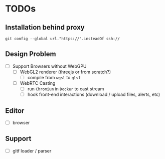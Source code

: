# TODOs

## Installation behind proxy
```
git config --global url."https://".insteadOf ssh://
```

## Design Problem
- [ ] Support Browsers without WebGPU
  - [ ] WebGL2 renderer (threejs or from scratch?)
    - [ ] compile from `wgsl` to `glsl`
  - [ ] WebRTC Casting
    - [ ] run `Chromium` in `Docker` to cast stream
    - [ ] hook front-end interactions (download / upload files, alerts, etc)

## Editor
- [ ] browser

## Support
- [ ] gltf loader / parser
